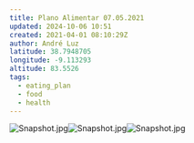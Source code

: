 ```yaml
---
title: Plano Alimentar 07.05.2021
updated: 2024-10-06 10:51
created: 2021-04-01 08:10:29Z
author: André Luz
latitude: 38.7948705
longitude: -9.113293
altitude: 83.5526
tags:
  - eating_plan
  - food
  - health
---
```


![Snapshot.jpg](../../_resources/Snapshot-13.jpg)![Snapshot.jpg](../../_resources/Snapshot-12.jpg)![Snapshot.jpg](../../_resources/Snapshot-14.jpg)